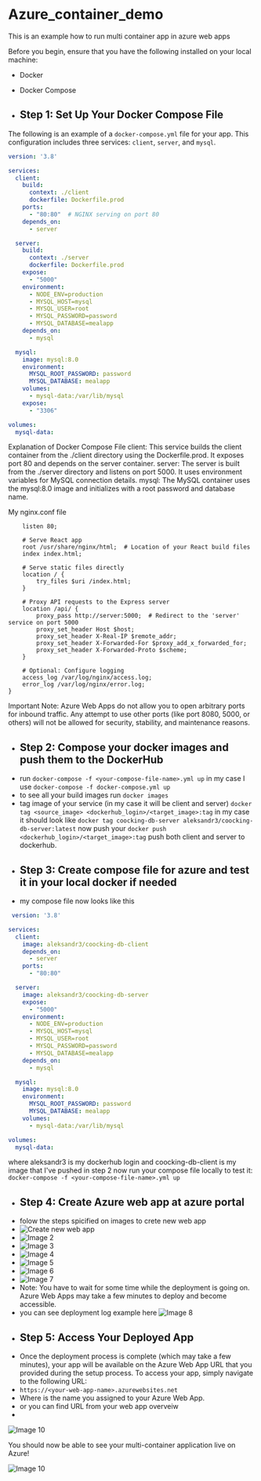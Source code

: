 # Azure_container_demo
This is an example how to run multi container app in azure web apps

Before you begin, ensure that you have the following installed on your local machine:

- Docker
- Docker Compose

- ## Step 1: Set Up Your Docker Compose File

The following is an example of a `docker-compose.yml` file for your app. This configuration includes three services: `client`, `server`, and `mysql`.

```yaml
version: '3.8'

services:
  client:
    build:
      context: ./client
      dockerfile: Dockerfile.prod
    ports:
      - "80:80"  # NGINX serving on port 80
    depends_on:
      - server

  server:
    build:
      context: ./server
      dockerfile: Dockerfile.prod
    expose:
      - "5000"  
    environment:
      - NODE_ENV=production
      - MYSQL_HOST=mysql  
      - MYSQL_USER=root
      - MYSQL_PASSWORD=password
      - MYSQL_DATABASE=mealapp
    depends_on:
      - mysql

  mysql:
    image: mysql:8.0
    environment:
      MYSQL_ROOT_PASSWORD: password
      MYSQL_DATABASE: mealapp
    volumes:
      - mysql-data:/var/lib/mysql
    expose:
      - "3306"

volumes:
  mysql-data:
```
Explanation of Docker Compose File
client: This service builds the client container from the ./client directory using the Dockerfile.prod. It exposes port 80 and depends on the server container.
server: The server is built from the ./server directory and listens on port 5000. It uses environment variables for MySQL connection details.
mysql: The MySQL container uses the mysql:8.0 image and initializes with a root password and database name.

My nginx.conf file
```server {
    listen 80;

    # Serve React app
    root /usr/share/nginx/html;  # Location of your React build files
    index index.html;

    # Serve static files directly
    location / {
        try_files $uri /index.html;
    }

    # Proxy API requests to the Express server
    location /api/ {
        proxy_pass http://server:5000;  # Redirect to the 'server' service on port 5000
        proxy_set_header Host $host;
        proxy_set_header X-Real-IP $remote_addr;
        proxy_set_header X-Forwarded-For $proxy_add_x_forwarded_for;
        proxy_set_header X-Forwarded-Proto $scheme;
    }

    # Optional: Configure logging
    access_log /var/log/nginx/access.log;
    error_log /var/log/nginx/error.log;
}
```
Important Note:
Azure Web Apps do not allow you to open arbitrary ports for inbound traffic. Any attempt to use other ports (like port 8080, 5000, or others) will not be allowed for security, stability, and maintenance reasons.
- ## Step 2: Compose your docker images and push them to the DockerHub
- run ```docker-compose -f <your-compose-file-name>.yml up``` in my case I use ```docker-compose -f docker-compose.yml up```
- to see all your build images run ```docker images```
- tag image of your service (in my case it will be client and server)
```docker tag <source_image> <dockerhub_login>/<target_image>:tag```
in my case it should look like 
```docker tag coocking-db-server aleksandr3/coocking-db-server:latest```
now push your ```docker push <dockerhub_login>/<target_image>:tag```
push both client and server to dockerhub.
- ## Step 3: Create compose file for azure and test it in your local docker if needed
- my compose file now looks like this
```yaml
 version: '3.8'

services:
  client:
    image: aleksandr3/coocking-db-client  
    depends_on:
      - server
    ports:
      - "80:80"  

  server:
    image: aleksandr3/coocking-db-server 
    expose:
      - "5000"
    environment:
      - NODE_ENV=production
      - MYSQL_HOST=mysql
      - MYSQL_USER=root
      - MYSQL_PASSWORD=password
      - MYSQL_DATABASE=mealapp
    depends_on:
      - mysql

  mysql:
    image: mysql:8.0
    environment:
      MYSQL_ROOT_PASSWORD: password
      MYSQL_DATABASE: mealapp
    volumes:
      - mysql-data:/var/lib/mysql

volumes:
  mysql-data:
```

where aleksandr3 is my dockerhub login and coocking-db-client is my image that I've pushed in step 2
now run your compose file locally to test it:
```docker-compose -f <your-compose-file-name>.yml up```
- ## Step 4: Create Azure web app at azure portal
- folow the steps spicified on images to crete new web app
- ![Create new web app](https://github.com/AleksandrSkulinets/Azure_container_demo/blob/main/images/1.png?raw=true)
- ![Image 2](https://github.com/AleksandrSkulinets/Azure_container_demo/blob/main/images/2.png?raw=true)
- ![Image 3](https://github.com/AleksandrSkulinets/Azure_container_demo/blob/main/images/3.png?raw=true)
- ![Image 4](https://github.com/AleksandrSkulinets/Azure_container_demo/blob/main/images/4.png?raw=true)
- ![Image 5](https://github.com/AleksandrSkulinets/Azure_container_demo/blob/main/images/5.png?raw=true)
- ![Image 6](https://github.com/AleksandrSkulinets/Azure_container_demo/blob/main/images/6.png?raw=true)
- ![Image 7](https://github.com/AleksandrSkulinets/Azure_container_demo/blob/main/images/7.png?raw=true)
- Note: You have to wait for some time while the deployment is going on. Azure Web Apps may take a few minutes to deploy and become accessible.
- you can see deployment log example here 
![Image 8](https://github.com/AleksandrSkulinets/Azure_container_demo/blob/main/images/8.png?raw=true)
- ## Step 5: Access Your Deployed App
- Once the deployment process is complete (which may take a few minutes), your app will be available on the Azure Web App URL that you provided during the setup process. To access your app, simply navigate to the following URL:
- ```https://<your-web-app-name>.azurewebsites.net```
- Where <your-web-app-name> is the name you assigned to your Azure Web App. 
- or you can find URL from your web app overveiw
- 
![Image 10](https://github.com/AleksandrSkulinets/Azure_container_demo/blob/main/images/10.png?raw=true)

You should now be able to see your multi-container application live on Azure!

![Image 10](https://github.com/AleksandrSkulinets/Azure_container_demo/blob/main/images/9.png?raw=true)



